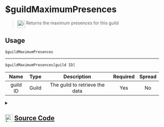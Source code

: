 # $guildMaximumPresences
> <img align="top" src="https://upload.wikimedia.org/wikipedia/commons/thumb/e/e4/Infobox_info_icon.svg/160px-Infobox_info_icon.svg.png?20150409153300" alt="image" width="25" height="auto"> Returns the maximum presences for this guild
## Usage
```
$guildMaximumPresences
```
---
```
$guildMaximumPresences[guild ID]
```
| Name | Type | Description | Required | Spread
| :---: | :---: | :---: | :---: | :---: |
guild ID | Guild | The guild to retrieve the data | Yes | No
<details>
<summary>
    
## <img align="top" src="https://cdn4.iconfinder.com/data/icons/iconsimple-logotypes/512/github-512.png" alt="image" width="25" height="auto">  [Source Code](https://github.com/tryforge/ForgeScript-V2/blob/main/src/native/guildMaximumPresences.ts)
    
</summary>
    
```ts
import { ArgType, NativeFunction, Return } from "../structures"

export default new NativeFunction({
    name: "$guildMaximumPresences",
    version: "1.3.0",
    description: "Returns the maximum presences for this guild",
    brackets: false,
    args: [
        {
            name: "guild ID",
            description: "The guild to retrieve the data",
            rest: false,
            required: true,
            type: ArgType.Guild,
        },
    ],
    unwrap: true,
    execute(ctx, [guild]) {
        return this.success((guild ?? ctx.guild)?.maximumPresences)
    },
})

```
    
</details>